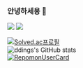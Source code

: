 ### 안녕하세용 👋
<a href="버튼을 눌렀을 때 이동할 링크" target="_blank"><img src="https://img.shields.io/badge/Java-FF7800?style=for-the-badge&logo=coffeescript&logoColor=000000"/></a>
<a href="버튼을 눌렀을 때 이동할 링크" target="_blank"><img src="https://img.shields.io/badge/Spring Boot-6DB33F?style=for-the-badge&logo=springboot&logoColor=000000"/></a>

[![Solved.ac프로필](http://mazassumnida.wtf/api/v2/generate_badge?boj=ddings73)](https://solved.ac/ddings73)
<br/>
![ddings's GitHub stats](https://github-readme-stats.vercel.app/api?username=ddings73&show_icons=true&theme=dark)
<br/>
[![RepomonUserCard](https://repomon.kr/card/user?userId=6)](https://repomon.kr)
<!--
**ddings73/ddings73** is a ✨ _special_ ✨ repository because its `README.md` (this file) appears on your GitHub profile.

Here are some ideas to get you started:

- 🔭 I’m currently working on ...
- 🌱 I’m currently learning ...
- 👯 I’m looking to collaborate on ...
- 🤔 I’m looking for help with ...
- 💬 Ask me about ...
- 📫 How to reach me: ...
- 😄 Pronouns: ...
- ⚡ Fun fact: ...
-->
